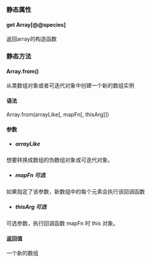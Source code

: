 ### 静态属性
#### get Array[@@species]
返回array的构造函数

### 静态方法
#### Array.from()
从类数组对象或者可迭代对象中创建一个新的数组实例
#### 语法
Array.from(arrayLike[, mapFn[, thisArg]])
#### 参数
- ##### arrayLike 
想要转换成数组的伪数组对象或可迭代对象。
- ##### mapFn 可选
 如果指定了该参数，新数组中的每个元素会执行该回调函数
- ##### thisArg 可选
可选参数，执行回调函数 mapFn 时 this 对象。
#### 返回值
一个新的数组

